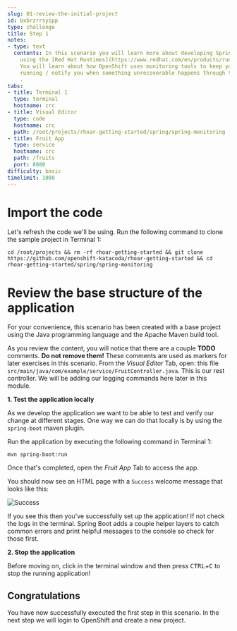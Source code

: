 ```yaml
---
slug: 01-review-the-initial-project
id: bxbrzrrsyipp
type: challenge
title: Step 1
notes:
- type: text
  contents: In this scenario you will learn more about developing Spring Boot applications
    using the [Red Hat Runtimes](https://www.redhat.com/en/products/runtimes) platform.
    You will learn about how OpenShift uses monitoring tools to keep your application
    running / notify you when something unrecoverable happens through the use of *probes*
    .
tabs:
- title: Terminal 1
  type: terminal
  hostname: crc
- title: Visual Editor
  type: code
  hostname: crc
  path: /root/projects/rhoar-getting-started/spring/spring-monitoring
- title: Fruit App
  type: service
  hostname: crc
  path: /fruits
  port: 8080
difficulty: basic
timelimit: 1000
---
```

# Import the code

Let's refresh the code we'll be using. Run the following command to clone the sample project in Terminal 1:

```
cd /root/projects && rm -rf rhoar-getting-started && git clone https://github.com/openshift-katacoda/rhoar-getting-started && cd rhoar-getting-started/spring/spring-monitoring
```

# Review the base structure of the application

For your convenience, this scenario has been created with a base project using the Java programming language and the Apache Maven build tool.

As you review the content, you will notice that there are a couple **TODO** comments. **Do not remove them!** These comments are used as markers for later exercises in this scenario.  From the *Visual Editor* Tab, open: this file `src/main/java/com/example/service/FruitController.java`. This is our rest controller. We will be adding our logging commands here later in this module.

**1. Test the application locally**

As we develop the application we want to be able to test and verify our change at different stages. One way we can do that locally is by using the `spring-boot` maven plugin.

Run the application by executing the following command in Terminal 1:

```
mvn spring-boot:run
```

Once that's completed, open the *Fruit App* Tab to access the app.

You should now see an HTML page with a `Success` welcome message that looks like this:

![Success](https://raw.githubusercontent.com/openshift-instruqt/instruqt/master/assets/middleware/rhoar-monitoring/landingPage.png)

If you see this then you've successfully set up the application! If not check the logs in the terminal. Spring Boot adds a couple helper layers to catch common errors and print helpful messages to the console so check for those first.

**2. Stop the application**

Before moving on, click in the terminal window and then press <kbd>CTRL</kbd>+<kbd>C</kbd> to stop the running application!

## Congratulations

You have now successfully executed the first step in this scenario. In the next step we will login to OpenShift and create a new project.
